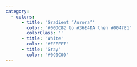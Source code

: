 ```yaml
---
category:
  - colors:
      - title: 'Gradient “Aurora”'
        color: '#00DC82 to #36E4DA then #0047E1'
        colorClass: ''
      - title: 'White'
        color: '#FFFFFF'
      - title: 'Gray'
        color: '#0C0C0D'
---
```

